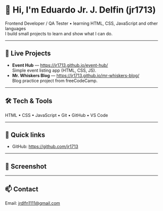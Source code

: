 # 👋 Hi, I'm Eduardo Jr. J. Delfin (jr1713)

Frontend Developer / QA Tester • learning HTML, CSS, JavaScript and other languages  
I build small projects to learn and show what I can do.

---

## 🚀 Live Projects
- **Event Hub** — https://jr1713.github.io/event-hub/  
  Simple event listing app (HTML, CSS, JS).
- **Mr. Whiskers Blog** — https://jr1713.github.io/mr-whiskers-blog/  
  Blog practice project from freeCodeCamp.

---

## 🛠️ Tech & Tools
HTML • CSS • JavaScript • Git • GitHub • VS Code 

---

## 📂 Quick links
- GitHub: https://github.com/jr1713  
  

---

## 📸 Screenshot


---

## 📫 Contact
Email: jrdlfn1111@gmail.com
